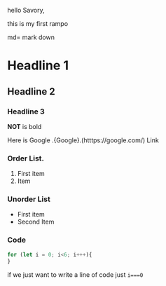 hello Savory,

this is my first rampo

md= mark down

# Headline 1


## Headline 2

### Headline 3


**NOT** is bold

Here is Google .{Google}.(htttps://google.com/) Link

### Order List.
1. First item
2. Item


### Unorder List
- First item
- Second Item

### Code
```js
for (let i = 0; i<6; i+++){
}
```

if we just want to write a line of code just `i===0`


